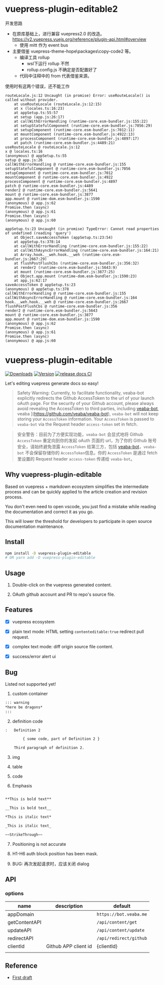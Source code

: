 # vuepress-plugin-editable2

开发思路
- 在原库基础上，进行兼容 vuepress2.0 的改造。 https://v2.vuepress.vuejs.org/reference/plugin-api.html#overview
  - 使用 mitt 作为 event bus
- 主要借鉴 vuepress-theme-hope\packages\copy-code2 等。
  - 编译工具 rollup
    - wsl下运行 rollup 不然
    - rollup.config.js 不确定是否配置好了
  - 代码中注释中的 from 代表借鉴来源。

使用时有这两个错误，还不能工作 
```
routeLocale.js:12 Uncaught (in promise) Error: useRouteLocale() is called without provider.
    at useRouteLocale (routeLocale.js:12:15)
    at x (locales.ts:16:23)
    at appSetup.ts:55:57
    at setup (app.js:26:17)
    at callWithErrorHandling (runtime-core.esm-bundler.js:155:22)
    at setupStatefulComponent (runtime-core.esm-bundler.js:7056:29)
    at setupComponent (runtime-core.esm-bundler.js:7012:11)
    at mountComponent (runtime-core.esm-bundler.js:4922:13)
    at processComponent (runtime-core.esm-bundler.js:4897:17)
    at patch (runtime-core.esm-bundler.js:4489:21)
useRouteLocale @ routeLocale.js:12
x @ locales.ts:16
(anonymous) @ appSetup.ts:55
setup @ app.js:26
callWithErrorHandling @ runtime-core.esm-bundler.js:155
setupStatefulComponent @ runtime-core.esm-bundler.js:7056
setupComponent @ runtime-core.esm-bundler.js:7012
mountComponent @ runtime-core.esm-bundler.js:4922
processComponent @ runtime-core.esm-bundler.js:4897
patch @ runtime-core.esm-bundler.js:4489
render2 @ runtime-core.esm-bundler.js:5641
mount @ runtime-core.esm-bundler.js:3877
app.mount @ runtime-dom.esm-bundler.js:1590
(anonymous) @ app.js:62
Promise.then (async)
(anonymous) @ app.js:61
Promise.then (async)
(anonymous) @ app.js:60

appSetup.ts:23 Uncaught (in promise) TypeError: Cannot read properties of undefined (reading 'query')
    at Object.saveAccessToken (appSetup.ts:23:54)
    at appSetup.ts:378:14
    at callWithErrorHandling (runtime-core.esm-bundler.js:155:22)
    at callWithAsyncErrorHandling (runtime-core.esm-bundler.js:164:21)
    at Array.hook.__weh.hook.__weh (runtime-core.esm-bundler.js:2667:29)
    at flushPostFlushCbs (runtime-core.esm-bundler.js:356:32)
    at render2 (runtime-core.esm-bundler.js:5643:9)
    at mount (runtime-core.esm-bundler.js:3877:25)
    at Object.app.mount (runtime-dom.esm-bundler.js:1590:23)
    at app.js:62:17
saveAccessToken @ appSetup.ts:23
(anonymous) @ appSetup.ts:378
callWithErrorHandling @ runtime-core.esm-bundler.js:155
callWithAsyncErrorHandling @ runtime-core.esm-bundler.js:164
hook.__weh.hook.__weh @ runtime-core.esm-bundler.js:2667
flushPostFlushCbs @ runtime-core.esm-bundler.js:356
render2 @ runtime-core.esm-bundler.js:5643
mount @ runtime-core.esm-bundler.js:3877
app.mount @ runtime-dom.esm-bundler.js:1590
(anonymous) @ app.js:62
Promise.then (async)
(anonymous) @ app.js:61
Promise.then (async)
(anonymous) @ app.js:60
```

# vuepress-plugin-editable

<p align="center">

<a href="https://npmcharts.com/compare/vuepress-plugin-editable?minimal=true"><img src="https://img.shields.io/npm/dm/vuepress-plugin-editable.svg" alt="Downloads"></a>
<a href="https://www.npmjs.com/package/vuepress-plugin-editable"><img src="https://img.shields.io/npm/v/vuepress-plugin-editable.svg" alt="Version"></a>
[![release docs CI](https://github.com/veaba/vuepress-plugin-editable/actions/workflows/release-docs.yml/badge.svg)](https://github.com/veaba/vuepress-plugin-editable/actions/workflows/release-docs.yml)

</p>

Let's editing vuepress generate docs so easy!

> Safety Warning: Currently, to facilitate functionality, veaba-bot explicitly redirects the Github AccessToken to the url of your launch oAuth page. For the security of your Github account, please always avoid revealing the AccessToken to third parties, including [veaba-bot](), veaba ](https://github.com/veaba/veaba-bot), `veaba-bot` will not keep storing your `AccessToken` information. Your `AccessToken` is passed to `veaba-bot` via the Request header `access-token` set in fetch.

> 安全警告：目前为了方便实现功能，`veaba-bot` 会显式地将 Github `AccessToken` 重定向到你的发起 oAuth 页面的 url，为了你的 Github 账号安全，请始终避免泄露 `AccessToken` 给第三方，包括 [veaba-bot](https://github.com/veaba/veaba-bot)，`veaba-bot` 不会保留存储你的 `AccessToken`信息。你的 `AccessToken` 是通过 fetch 里设置的 Request header `access-token` 传递给 `veaba-bot`。

## Why vuepress-plugin-editable

Based on vuepress + markdown ecosystem simplifies the intermediate process and can be quickly applied to the article
creation and revision process.

You don't even need to open vscode, you just find a mistake while reading the documentation and correct it as you go.

This will lower the threshold for developers to participate in open source documentation maintenance.

## Install

```sh
npm install -D vuepress-plugin-editable
# OR yarn add -D vuepress-plugin-editable
```

## Usage

1. Double-click on the vuepress generated content.

2. OAuth github account and PR to repo's source file.

## Features

- [x] vuepress ecosystem

- [x] plain text mode: HTML setting `contenteditable:true` redirect pull request.

- [x] complex text mode: diff origin source file content.

- [x] success/error alert ui

## Bug

Listed not supported yet!

1. custom container

```txt
::: warning
*here be dragons*
:::

```

2. definition code

```txt
:   Definition 2

        { some code, part of Definition 2 }

    Third paragraph of definition 2.

```

3. img

4. table

5. code

6. Emphasis

```txt

**This is bold text**

__This is bold text__

*This is italic text*

_This is italic text_

~~StrikeThrough~~

```

7. Positioning is not accurate

8. H1-H6 auth block position has been mask.

9. BUG: 再次发起请求时，应该关闭 dialog
## API

### options

| name          | description          | default                |
| ------------- | -------------------- | ---------------------- |
| appDomain     |                      | `https://bot.veaba.me` |
| getContentAPI |                      | `/api/content/get`     |
| updateAPI     |                      | `/api/content/update`  |
| redirectAPI   |                      | `/api/redirect/github` |
| clientId      | Github APP client id | {clientId}             |
|               |                      |                        |

## Reference

- [First draft](https://github.com/vuejs/docs-next-zh-cn/discussions/377#discussioncomment-298623)
